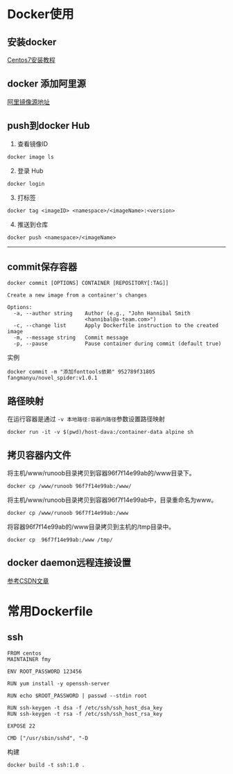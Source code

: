 # Docker使用

## 安装docker

[Centos7安装教程](https://docs.docker.com/install/linux/docker-ce/centos/)

## docker 添加阿里源

[阿里镜像源地址](https://cr.console.aliyun.com/cn-hangzhou/instances/mirrors)

## push到docker Hub

1. 查看镜像ID

```shell
docker image ls
```

2. 登录 Hub

```shell
docker login
```

3. 打标签

```shell
docker tag <imageID> <namespace>/<imageName>:<version>
```

4. 推送到仓库

```shell
docker push <namespace>/<imageName>
```

---

## commit保存容器

```shell
docker commit [OPTIONS] CONTAINER [REPOSITORY[:TAG]]

Create a new image from a container's changes

Options:
  -a, --author string    Author (e.g., "John Hannibal Smith
                         <hannibal@a-team.com>")
  -c, --change list      Apply Dockerfile instruction to the created image
  -m, --message string   Commit message
  -p, --pause            Pause container during commit (default true)
```

实例

```shell
docker commit -m "添加fonttools依赖" 952789f31805 fangmanyu/novel_spider:v1.0.1
```

## 路径映射

在运行容器是通过 `-v 本地路径:容器内路径`参数设置路径映射

```shell
docker run -it -v $(pwd)/host-dava:/container-data alpine sh
```

## 拷贝容器内文件

将主机/www/runoob目录拷贝到容器96f7f14e99ab的/www目录下。

```
docker cp /www/runoob 96f7f14e99ab:/www/
```

将主机/www/runoob目录拷贝到容器96f7f14e99ab中，目录重命名为www。

```
docker cp /www/runoob 96f7f14e99ab:/www
```

将容器96f7f14e99ab的/www目录拷贝到主机的/tmp目录中。

```
docker cp  96f7f14e99ab:/www /tmp/
```

##  docker daemon远程连接设置

[参考CSDN文章](https://blog.csdn.net/qq_37467907/article/details/79537801)



# 常用Dockerfile

## ssh

```shell
FROM centos
MAINTAINER fmy

ENV ROOT_PASSWORD 123456

RUN yum install -y openssh-server

RUN echo $ROOT_PASSWORD | passwd --stdin root

RUN ssh-keygen -t dsa -f /etc/ssh/ssh_host_dsa_key
RUN ssh-keygen -t rsa -f /etc/ssh/ssh_host_rsa_key

EXPOSE 22

CMD ["/usr/sbin/sshd", "-D
```

构建

```shell
docker build -t ssh:1.0 .
```

